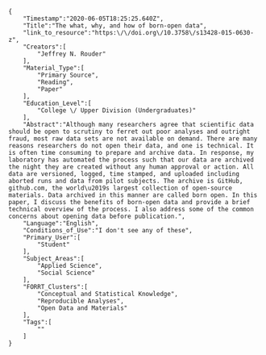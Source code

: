 
    {
        "Timestamp":"2020-06-05T18:25:25.640Z",
        "Title":"The what, why, and how of born-open data",
        "link_to_resource":"https:\/\/doi.org\/10.3758\/s13428-015-0630-z",
        "Creators":[
            "Jeffrey N. Rouder"
        ],
        "Material_Type":[
            "Primary Source",
            "Reading",
            "Paper"
        ],
        "Education_Level":[
            "College \/ Upper Division (Undergraduates)"
        ],
        "Abstract":"Although many researchers agree that scientific data should be open to scrutiny to ferret out poor analyses and outright fraud, most raw data sets are not available on demand. There are many reasons researchers do not open their data, and one is technical. It is often time consuming to prepare and archive data. In response, my laboratory has automated the process such that our data are archived the night they are created without any human approval or action. All data are versioned, logged, time stamped, and uploaded including aborted runs and data from pilot subjects. The archive is GitHub, github.com, the world\u2019s largest collection of open-source materials. Data archived in this manner are called born open. In this paper, I discuss the benefits of born-open data and provide a brief technical overview of the process. I also address some of the common concerns about opening data before publication.",
        "Language":"English",
        "Conditions_of_Use":"I don't see any of these",
        "Primary_User":[
            "Student"
        ],
        "Subject_Areas":[
            "Applied Science",
            "Social Science"
        ],
        "FORRT_Clusters":[
            "Conceptual and Statistical Knowledge",
            "Reproducible Analyses",
            "Open Data and Materials"
        ],
        "Tags":[
            ""
        ]
    }
